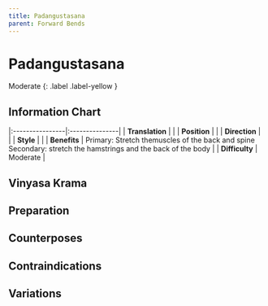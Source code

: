 ```yaml
---
title: Padangustasana
parent: Forward Bends
---
```

# Padangustasana
Moderate
{: .label .label-yellow }
## Information Chart

|:----------------|:---------------|
| **Translation** |    |
| **Position**    |    |
| **Direction**   |     |
| **Style**    |     |
| **Benefits** | Primary: Stretch themuscles of the back and spine <br> Secondary: stretch the hamstrings and the back of the body   |
| **Difficulty**  |  Moderate                              | 

## Vinyasa Krama 

## Preparation 

## Counterposes

## Contraindications

## Variations